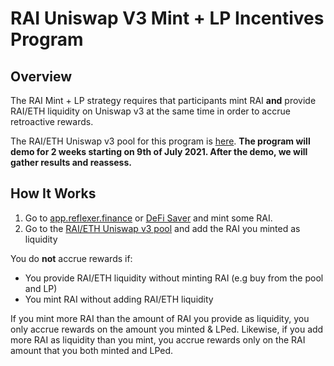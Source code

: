 # RAI Uniswap V3 Mint + LP Incentives Program

## Overview

The RAI Mint + LP strategy requires that participants mint RAI **and** provide RAI/ETH liquidity on Uniswap v3 at the same time in order to accrue retroactive rewards.  
  
The RAI/ETH Uniswap v3 pool for this program is [here](https://info.uniswap.org/#/pools/0x14de8287adc90f0f95bf567c0707670de52e3813). **The program will demo for 2 weeks starting on 9th of July 2021. After the demo, we will gather results and reassess.**

## How It Works

1. Go to [app.reflexer.finance](https://app.reflexer.finance/) or [DeFi Saver](https://app.defisaver.com/reflexer/manage) and mint some RAI.
2. Go to the [RAI/ETH Uniswap v3 pool](https://info.uniswap.org/#/pools/0x14de8287adc90f0f95bf567c0707670de52e3813) and add the RAI you minted as liquidity

You do **not** accrue rewards if:

* You provide RAI/ETH liquidity without minting RAI \(e.g buy from the pool and LP\)
* You mint RAI without adding RAI/ETH liquidity

If you mint more RAI than the amount of RAI you provide as liquidity, you only accrue rewards on the amount you minted & LPed. Likewise, if you add more RAI as liquidity than you mint, you accrue rewards only on the RAI amount that you both minted and LPed.

